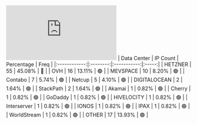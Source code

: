 ![Diagramm](https://github.com/obajay/StateSync-snapshots/blob/main/Projects/Quicksilver/1/README.md)
| Data Center | IP Count | Percentage | Freq |
|:------------:|:--------:|:-----------:|:-----:|
| HETZNER | 55 | 45.08% | 🔴 |
| OVH | 16 | 13.11% | 🟢 |
| MEVSPACE | 10 | 8.20% | 🟢 |
| Contabo | 7 | 5.74% | 🟢 |
| Netcup | 5 | 4.10% | 🟢 |
| DIGITALOCEAN | 2 | 1.64% | 🟢 |
| StackPath | 2 | 1.64% | 🟢 |
| Akamai | 1 | 0.82% | 🟢 |
| Cherry | 1 | 0.82% | 🟢 |
| GoDaddy | 1 | 0.82% | 🟢 |
| HIVELOCITY | 1 | 0.82% | 🟢 |
| Interserver | 1 | 0.82% | 🟢 |
| IONOS | 1 | 0.82% | 🟢 |
| IPAX | 1 | 0.82% | 🟢 |
| WorldStream | 1 | 0.82% | 🟢 |
| OTHER | 17 | 13.93% | 🟢 |